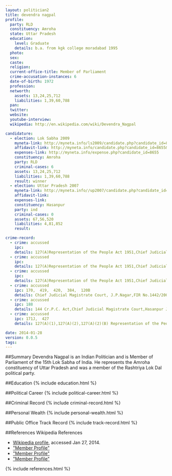```yaml
---
layout: politician2
title: devendra nagpal
profile: 
  party: RLD
  constituency: Amroha
  state: Uttar Pradesh
  education: 
    level: Graduate
    details: b.a. from kgk college moradabad 1995
  photo: 
  sex: 
  caste: 
  religion: 
  current-office-title: Member of Parliament
  crime-accusation-instances: 6
  date-of-birth: 1972
  profession: 
  networth: 
    assets: 13,24,25,712
    liabilities: 1,39,60,788
  pan: 
  twitter: 
  website: 
  youtube-interview: 
  wikipedia: http://en.wikipedia.com/wiki/Devendra_Nagpal

candidature: 
  - election: Lok Sabha 2009
    myneta-link: http://myneta.info/ls2009/candidate.php?candidate_id=8655
    affidavit-link: http://myneta.info/candidate.php?candidate_id=8655&scan=original
    expenses-link: http://myneta.info/expense.php?candidate_id=8655
    constituency: Amroha 
    party: RLD
    criminal-cases: 6
    assets: 13,24,25,712
    liabilities: 1,39,60,788
    result: winner 
  - election: Uttar Pradesh 2007
    myneta-link: http://myneta.info//up2007/candidate.php?candidate_id=18
    affidavit-link: 
    expenses-link: 
    constituency: Hasanpur 
    party: ind
    criminal-cases: 0
    assets: 67,56,520
    liabilities: 4,81,852
    result:  

crime-record: 
  - crime: accussed
    ipc: 
    details: 127(A)Representation of the People Act 1951,Chief Judicial Magistrate Court, J.P.Nagar,NCR No.3/2007,Thana-Gajrola,Case No.2919/2007,Date-16.05.2007 and 20.04.2009 
  - crime: accussed
    ipc: 
    details: 127(A)Representation of the People Act 1951,Chief Judicial Magistrate Court, J.P.Nagar,NCR No.4/2007,Thana-Gajrola,Case No.5493/2007,Date-12.07.2007 and 20.04.2009 
  - crime: accussed
    ipc: 
    details: 127(A)Representation of the People Act 1951,Chief Judicial Magistrate Court, J.P.Nagar,NCR No.5/2007,Thana-Bachrayu,Case No.8712/2007,Date-30.11.2007 and 25.04.2009 
  - crime: accussed
    ipc: 170,  419,  420,  384,  120B
    details: Chief Judicial Magistrate Court, J.P.Nagar,FIR No.1442/2007,Thana-Gajrola,Case No.1667/2008,Date-18.03.2008 and 20.06.2009 
  - crime: accussed
    ipc: 188
    details: 144 Cr.P.C. Act,Chief Judicial Magistrate Court,Hasanpur J.P.Nagar,FIR No.455/2007,Thana-Hasanpur,Case No.541/2007,Date-19.06.2007 and 17.05.2009 
  - crime: accussed
    ipc: 171J,  427
    details: 127(A)(1),127(A)(2),127(A)(2)(B) Representation of the People Act 1951,NCR No.28/2009,Thana-Sedanagali 

date: 2014-01-28
version: 0.0.5
tags: 
---
```

##Summary
Devendra Nagpal is an Indian Politician and is Member of Parliament of the 15th Lok Sabha of India. He represents the Amroha constituency of Uttar Pradesh and was a member of the Rashtriya Lok Dal political party.




##Education
{% include education.html %}


##Political Career
{% include political-career.html %}


##Criminal Record
{% include criminal-record.html %}


##Personal Wealth
{% include personal-wealth.html %}


##Public Office Track Record
{% include track-record.html %}


##References
Wikipedia References
- [Wikipedia profile]({{page.profile.wikipedia}}), accessed Jan 27, 2014.
- ["Member Profile"][wiki1]
- ["Member Profile"][wiki2]
- ["Member Profile"][wiki3]

[wiki1]: http://164.100.47.132/LssNew/members/former_Biography.aspx?mpsno=4266
[wiki2]: http://www.indianexpress.com/news/rld-suspends-two-party-mps/1143988/
[wiki3]: http://164.100.47.132/LssNew/members/former_Biography.aspx?mpsno=4090


{% include references.html %}